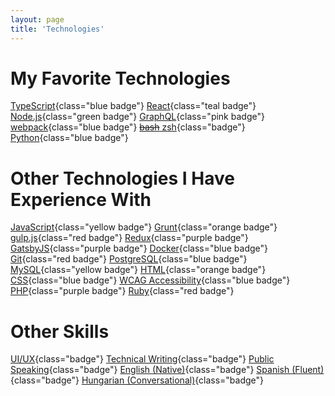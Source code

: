 ```yaml
---
layout: page
title: 'Technologies'
---
```


# My Favorite Technologies

[TypeScript](https://www.typescriptlang.org/){class="blue badge"}
[React](https://reactjs.org/){class="teal badge"}
[Node.js](https://nodejs.org/){class="green badge"}
[GraphQL](https://graphql.org/){class="pink badge"}
[webpack](https://webpack.js.org/){class="blue badge"}
[~~bash~~ zsh](https://ohmyz.sh/){class="badge"}
[Python](https://www.python.org/){class="blue badge"}

# Other Technologies I Have Experience With

[JavaScript](https://developer.mozilla.org/en-US/docs/Web/JavaScript){class="yellow badge"}
[Grunt](https://gruntjs.com/){class="orange badge"}
[gulp.js](https://gulpjs.com/){class="red badge"}
[Redux](https://redux.js.org/){class="purple badge"}
[GatsbyJS](https://www.gatsbyjs.org/){class="purple badge"}
[Docker](https://www.docker.com/){class="blue badge"}
[Git](https://git-scm.com/){class="red badge"}
[PostgreSQL](https://www.postgresql.org/){class="blue badge"}
[MySQL](https://www.mysql.com/){class="yellow badge"}
[HTML](https://html.spec.whatwg.org/){class="orange badge"}
[CSS](https://www.w3.org/Style/CSS/Overview.en.html){class="blue badge"}
[WCAG Accessibility](https://www.w3.org/WAI/standards-guidelines/wcag/){class="blue badge"}
[PHP](https://www.php.net/){class="purple badge"}
[Ruby](https://www.ruby-lang.org/){class="red badge"}

# Other Skills

[UI/UX](){class="badge"}
[Technical Writing](){class="badge"}
[Public Speaking](){class="badge"}
[English (Native)](){class="badge"}
[Spanish (Fluent)](){class="badge"}
[Hungarian (Conversational)](){class="badge"}

